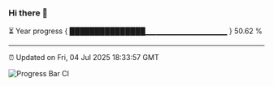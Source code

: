 ### Hi there 👋

⏳ Year progress { ███████████████▁▁▁▁▁▁▁▁▁▁▁▁▁▁▁ } 50.62 %

---

⏰ Updated on Fri, 04 Jul 2025 18:33:57 GMT

![Progress Bar CI](https://github.com/ZhaoGui/ZhaoGui/workflows/Progress%20Bar%20CI/badge.svg)
